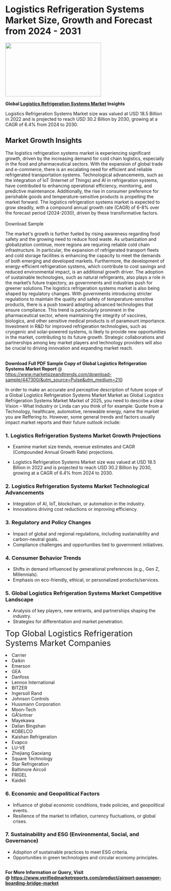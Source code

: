 <H1>Logistics Refrigeration Systems Market Size, Growth and Forecast from 2024 - 2031</H1><img class="aligncenter size-medium wp-image-584254" src="https://thirdeyenews.in/wp-content/uploads/2024/09/Global-Market-Research-300x168.jpeg" alt="" width="300" height="168" /><p><strong>Global&nbsp;<a href="https://www.marketsizeandtrends.com/download-sample/447300/&amp;utm_source=Pulse&amp;utm_medium=210">Logistics Refrigeration Systems Market</a> Insights</strong></p><p>Logistics Refrigeration Systems Market size was valued at USD 18.5 Billion in 2022 and is projected to reach USD 30.2 Billion by 2030, growing at a CAGR of 6.4% from 2024 to 2030.</p><p><h2>Market Growth Insights</h2><p>The logistics refrigeration systems market is experiencing significant growth, driven by the increasing demand for cold chain logistics, especially in the food and pharmaceutical sectors. With the expansion of global trade and e-commerce, there is an escalating need for efficient and reliable refrigerated transportation systems. Technological advancements, such as the integration of IoT (Internet of Things) and AI in refrigeration systems, have contributed to enhancing operational efficiency, monitoring, and predictive maintenance. Additionally, the rise in consumer preference for perishable goods and temperature-sensitive products is propelling the market forward. The logistics refrigeration systems market is expected to grow steadily, with a compound annual growth rate (CAGR) of 6-8% over the forecast period (2024-2030), driven by these transformative factors. <br><br>Download Sample</p><p>The market's growth is further fueled by rising awareness regarding food safety and the growing need to reduce food waste. As urbanization and globalization continue, more regions are requiring reliable cold chain infrastructure. In particular, the expansion of refrigerated transport fleets and cold storage facilities is enhancing the capacity to meet the demands of both emerging and developed markets. Furthermore, the development of energy-efficient refrigeration systems, which contribute to cost savings and reduced environmental impact, is an additional growth driver. The adoption of sustainable technologies, such as natural refrigerants, also plays a role in the market’s future trajectory, as governments and industries push for greener solutions.The logistics refrigeration systems market is also being shaped by regulatory changes. With governments introducing stricter regulations to maintain the quality and safety of temperature-sensitive products, there is a push toward adopting advanced technologies that ensure compliance. This trend is particularly prominent in the pharmaceutical sector, where maintaining the integrity of vaccines, biologics, and other sensitive medical products is of paramount importance. Investment in R&D for improved refrigeration technologies, such as cryogenic and solar-powered systems, is likely to provide new opportunities in the market, contributing to its future growth. Strategic collaborations and partnerships among key market players and technology providers will also be crucial to driving innovation and expanding market reach.<br><br></p><p><span class=""><strong>Download Full PDF Sample Copy of Global Logistics Refrigeration Systems Market Report</strong> @ <a href="https://www.marketsizeandtrends.com/download-sample/447300/&amp;utm_source=Pulse&amp;utm_medium=210" target="_blank">https://www.marketsizeandtrends.com/download-sample/447300/&amp;utm_source=Pulse&amp;utm_medium=210</a></span></p><p>In order to make an accurate and perceptive description of future scope of a Global&nbsp;Logistics Refrigeration Systems Market Market as Global&nbsp;Logistics Refrigeration Systems Market Market of 2025, you need to describe a clear Vision &ndash; What Industry or Linda can you think of for example: Quote from a Technology, healthcare, automotive, renewable energy, name the market you are Reffering to. However, some general trends and factors usually impact market reports and their future outlook include:</p><h3>1.&nbsp;<strong>Logistics Refrigeration Systems Market Growth Projections</strong></h3><ul><li>Examine market size trends, revenue estimates and CAGR (Compounded Annual Growth Rate) projections.</li><li><p>Logistics Refrigeration Systems Market size was valued at USD 18.5 Billion in 2022 and is projected to reach USD 30.2 Billion by 2030, growing at a CAGR of 6.4% from 2024 to 2030.</p></li></ul><h3>2.&nbsp;<strong>Logistics Refrigeration Systems Market Technological Advancements</strong></h3><ul><li>Integration of AI, IoT, blockchain, or automation in the industry.</li><li>Innovations driving cost reductions or improving efficiency.</li></ul><h3>3.&nbsp;<strong>Regulatory and Policy Changes</strong></h3><ul><li>Impact of global and regional regulations, including sustainability and carbon-neutral goals.</li><li>Compliance challenges and opportunities tied to government initiatives.</li></ul><h3>4.&nbsp;<strong>Consumer Behavior Trends</strong></h3><ul><li>Shifts in demand influenced by generational preferences (e.g., Gen Z, Millennials).</li><li>Emphasis on eco-friendly, ethical, or personalized products/services.</li></ul><h3>5.&nbsp;<strong>Global Logistics Refrigeration Systems Market Competitive Landscape</strong></h3><ul><li>Analysis of key players, new entrants, and partnerships shaping the industry.</li><li>Strategies for differentiation and market penetration.</li></ul><p data-pm-slice="1 1 []"><span style="color: inherit; font-family: inherit; font-size: 25px;">Top Global Logistics Refrigeration Systems Market Companies</span></p><div class="" data-test-id=""><p><li>Carrier</li><li> Daikin</li><li> Emerson</li><li> GEA</li><li> Danfoss</li><li> Lennox International</li><li> BITZER</li><li> Ingersoll Rand</li><li> Johnson Controls</li><li> Hussmann Corporation</li><li> Moon-Tech</li><li> GÃ¼ntner</li><li> Mayekawa</li><li> Dalian Bingshan</li><li> KOBELCO</li><li> Kaishan Refrigeration</li><li> Evapco</li><li> LU-VE</li><li> Zhejiang Gaoxiang</li><li> Square Technology</li><li> Star Refrigeration</li><li> Baltimore Aircoil</li><li> FRIGEL</li><li> Kaideli</li></p></div><h3>6.&nbsp;<strong>Economic and Geopolitical Factors</strong></h3><ul><li>Influence of global economic conditions, trade policies, and geopolitical events.</li><li>Resilience of the market to inflation, currency fluctuations, or global crises.</li></ul><h3>7.&nbsp;<strong>Sustainability and ESG (Environmental, Social, and Governance)</strong></h3><ul><li>Adoption of sustainable practices to meet ESG criteria.</li><li>Opportunities in green technologies and circular economy principles.</li></ul><h2><strong style="font-size: 14px;">For More Information or Query, Visit @&nbsp;</strong><a style="background-color: #ffffff; font-size: 14px;" href="https://www.marketsizeandtrends.com/report/logistics-refrigeration-systems-market/" target="_blank">https://www.verifiedmarketreports.com/product/airport-passenger-boarding-bridge-market</a></h2>
